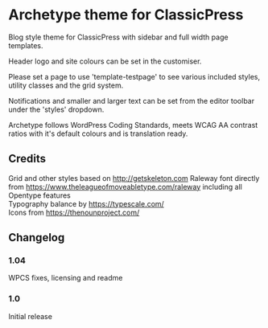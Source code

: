 # Archetype theme for ClassicPress
Blog style theme for ClassicPress with sidebar and full width page templates.

Header logo and site colours can be set in the customiser.

Please set a page to use 'template-testpage' to see various included styles, utility classes and the grid system.

Notifications and smaller and larger text can be set from the editor toolbar under the 'styles' dropdown. 

Archetype follows WordPress Coding Standards, meets WCAG AA contrast ratios with it's default colours and is translation ready.

## Credits
Grid and other styles based on http://getskeleton.com
Raleway font directly from https://www.theleagueofmoveabletype.com/raleway including all Opentype features  
Typography balance by https://typescale.com/  
Icons from https://thenounproject.com/  

## Changelog

### 1.04 
WPCS fixes, licensing and readme

### 1.0 
Initial release 
